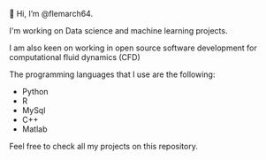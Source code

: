 👋 Hi, I’m @flemarch64.

I'm working on Data science and machine learning projects.

I am also keen on working in open source software development for computational fluid dynamics (CFD)

The programming languages that I use are the following:
- Python
- R
- MySql
- C++
- Matlab
  
Feel free to check all my projects on this repository.
<!---
flemarch64/flemarch64 is a ✨ special ✨ repository because its `README.md` (this file) appears on your GitHub profile.
You can click the Preview link to take a look at your changes.
--->
